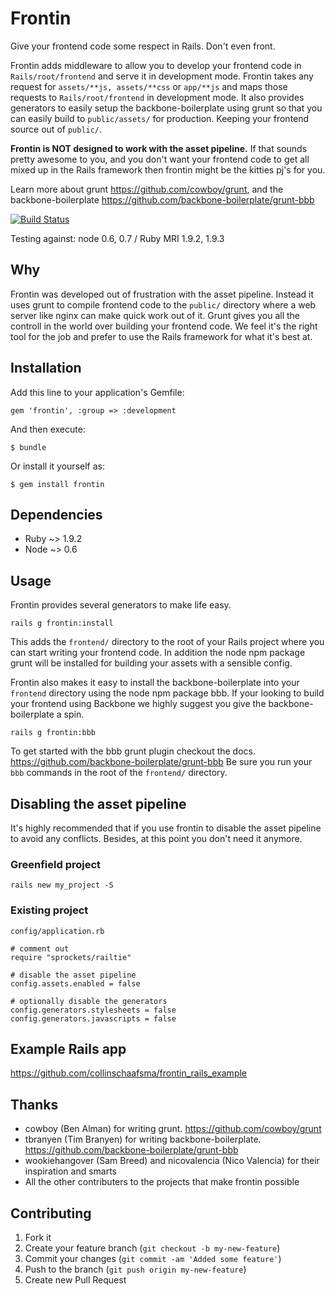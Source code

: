 # Frontin

Give your frontend code some respect in Rails. Don't even front.

Frontin adds middleware to allow you to develop your frontend code in `Rails/root/frontend` and serve it in development mode.
Frontin takes any request for `assets/**js, assets/**css` or `app/**js` and maps those requests to `Rails/root/frontend` in development mode.
It also provides generators to easily setup the backbone-boilerplate using grunt so that you can easily build to `public/assets/` for production. Keeping your frontend source out of `public/`.

**Frontin is NOT designed to work with the asset pipeline.**
If that sounds pretty awesome to you, and you don't want your frontend code to get all mixed up in the Rails framework then frontin might be the kitties pj's for you.

Learn more about grunt https://github.com/cowboy/grunt, and the backbone-boilerplate https://github.com/backbone-boilerplate/grunt-bbb

[![Build Status](https://secure.travis-ci.org/collinschaafsma/frontin.png)](http://travis-ci.org/collinschaafsma/frontin)

Testing against: node 0.6, 0.7 / Ruby MRI 1.9.2, 1.9.3

## Why

Frontin was developed out of frustration with the asset pipeline. Instead it uses grunt to compile frontend code to the `public/` directory where a web server like
nginx can make quick work out of it. Grunt gives you all the controll in the world over building your frontend code.  We feel it's the right tool for the job and prefer to
use the Rails framework for what it's best at.


## Installation

Add this line to your application's Gemfile:

    gem 'frontin', :group => :development

And then execute:

    $ bundle

Or install it yourself as:

    $ gem install frontin

## Dependencies

* Ruby ~> 1.9.2
* Node ~> 0.6

## Usage

Frontin provides several generators to make life easy.

    rails g frontin:install

This adds the `frontend/` directory to the root of your Rails project where you can start writing your frontend code.
In addition the node npm package grunt will be installed for building your assets with a sensible config.

Frontin also makes it easy to install the backbone-boilerplate into your `frontend` directory using
the node npm package bbb. If your looking to build your frontend using Backbone we highly suggest you give the backbone-boilerplate a spin.

    rails g frontin:bbb

To get started with the bbb grunt plugin checkout the docs. https://github.com/backbone-boilerplate/grunt-bbb
Be sure you run your `bbb` commands in the root of the `frontend/` directory.

## Disabling the asset pipeline

It's highly recommended that if you use frontin to disable the asset pipeline to avoid
any conflicts. Besides, at this point you don't need it anymore.

### Greenfield project

    rails new my_project -S

### Existing project

    config/application.rb

    # comment out
    require "sprockets/railtie"

    # disable the asset pipeline
    config.assets.enabled = false

    # optionally disable the generators
    config.generators.stylesheets = false
    config.generators.javascripts = false

## Example Rails app

https://github.com/collinschaafsma/frontin_rails_example

## Thanks

* cowboy (Ben Alman) for writing grunt. https://github.com/cowboy/grunt
* tbranyen (Tim Branyen) for writing backbone-boilerplate. https://github.com/backbone-boilerplate/grunt-bbb
* wookiehangover (Sam Breed) and nicovalencia (Nico Valencia) for their inspiration and smarts
* All the other contributers to the projects that make frontin possible

## Contributing

1. Fork it
2. Create your feature branch (`git checkout -b my-new-feature`)
3. Commit your changes (`git commit -am 'Added some feature'`)
4. Push to the branch (`git push origin my-new-feature`)
5. Create new Pull Request
